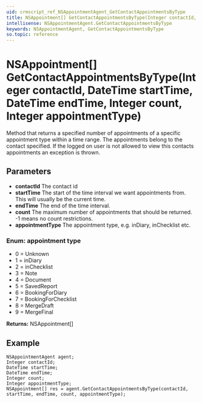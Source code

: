 ```yaml
---
uid: crmscript_ref_NSAppointmentAgent_GetContactAppointmentsByType
title: NSAppointment[] GetContactAppointmentsByType(Integer contactId, DateTime startTime, DateTime endTime, Integer count, Integer appointmentType)
intellisense: NSAppointmentAgent.GetContactAppointmentsByType
keywords: NSAppointmentAgent, GetContactAppointmentsByType
so.topic: reference
---
```


# NSAppointment[] GetContactAppointmentsByType(Integer contactId, DateTime startTime, DateTime endTime, Integer count, Integer appointmentType)

Method that returns a specified number of appointments of a specific appointment type within a time range. The appointments belong to the contact specified. If the logged on user is not allowed to view this contacts appointments an exception is thrown.

## Parameters

* **contactId** The contact id
* **startTime** The start of the time interval we want appointments from. This will usually be the current time.
* **endTime** The end of the time interval.
* **count** The maximum number of appointments that should be returned. -1 means no count restrictions.
* **appointmentType** The appointment type, e.g. inDiary, inChecklist etc.

### Enum: appointment type

* 0 = Unknown
* 1 = inDiary
* 2 = inChecklist
* 3 = Note
* 4 = Document
* 5 = SavedReport
* 6 = BookingForDiary
* 7 = BookingForChecklist
* 8 = MergeDraft
* 9 = MergeFinal

**Returns:** NSAppointment[]

## Example

```crmscript
NSAppointmentAgent agent;
Integer contactId;
DateTime startTime;
DateTime endTime;
Integer count;
Integer appointmentType;
NSAppointment[] res = agent.GetContactAppointmentsByType(contactId, startTime, endTime, count, appointmentType);
```

